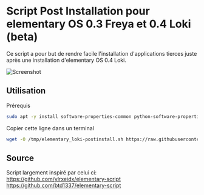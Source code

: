 # Script Post Installation pour elementary OS 0.3 Freya et 0.4 Loki (beta)

Ce script a pour but de rendre facile l'installation d'applications tierces juste après une installation
d'elementary OS 0.4 Loki.

![Screenshot](elementary-postinstall.png)

## Utilisation

Prérequis

```bash
sudo apt -y install software-properties-common python-software-properties
```

Copier cette ligne dans un terminal

```bash
wget -O /tmp/elementary_loki-postinstall.sh https://raw.githubusercontent.com/Devil505/elementaryos-postinstall/master/elementary_loki-postinstall.sh && chmod +x /tmp/elementary_loki-postinstall.sh && /tmp/elementary_loki-postinstall.sh
```

## Source
Script largement inspiré par celui ci:
https://github.com/ylrxeidx/elementary-script
https://github.com/btd1337/elementary-script
